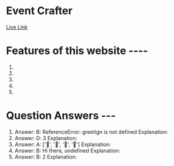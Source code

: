 # Event Crafter
<a href="https://assignment-project-nine.web.app/">Live Link</a>

# Features of this website ----
1. 
2. 
3. 
4. 
5. 
# Question Answers ---
1. Answer: B: ReferenceError: greetign is not defined
   Explanation:
2. Answer: D: 3
   Explanation:
3. Answer: A: ['🍕', '🍫', '🥑', '🍔']
   Explanation:
4. Answer: B: Hi there, undefined
   Explanation:
5. Answer: B: 2
   Explanation:

